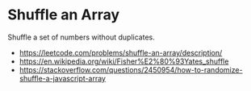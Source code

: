 # Shuffle an Array
Shuffle a set of numbers without duplicates.

- https://leetcode.com/problems/shuffle-an-array/description/
- https://en.wikipedia.org/wiki/Fisher%E2%80%93Yates_shuffle
- https://stackoverflow.com/questions/2450954/how-to-randomize-shuffle-a-javascript-array
